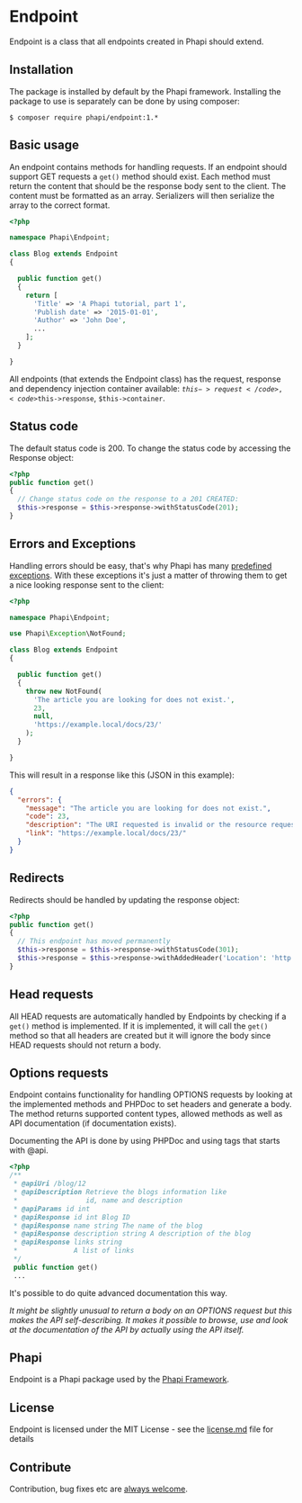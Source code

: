 # Endpoint
Endpoint is a class that all endpoints created in Phapi should extend.

## Installation
The package is installed by default by the Phapi framework. Installing the package to use is separately can be done by using composer:

```shell
$ composer require phapi/endpoint:1.*
```

## Basic usage
An endpoint contains methods for handling requests. If an endpoint should support GET requests a <code>get()</code> method should exist. Each method must return the content that should be the response body sent to the client. The content must be formatted as an array. Serializers will then serialize the array to the correct format.

```php
<?php

namespace Phapi\Endpoint;

class Blog extends Endpoint
{

  public function get()
  {
    return [
      'Title' => 'A Phapi tutorial, part 1',
      'Publish date' => '2015-01-01',
      'Author' => 'John Doe',
      ...
    ];
  }

}

```

All endpoints (that extends the Endpoint class) has the request, response and dependency injection container available: <code>$this->request</code>, <code>$this->response</code>, <code>$this->container</code>.

## Status code
The default status code is 200. To change the status code by accessing the Response object:

```php
<?php
public function get()
{
  // Change status code on the response to a 201 CREATED:
  $this->response = $this->response->withStatusCode(201);
}

```

## Errors and Exceptions
Handling errors should be easy, that's why Phapi has many [predefined exceptions](https://github.com/phapi/exception). With these exceptions it's just a matter of throwing them to get a nice looking response sent to the client:

```php
<?php

namespace Phapi\Endpoint;

use Phapi\Exception\NotFound;

class Blog extends Endpoint
{

  public function get()
  {
    throw new NotFound(
      'The article you are looking for does not exist.',
      23,
      null,
      'https://example.local/docs/23/'
    );
  }

}
```

This will result in a response like this (JSON in this example):

```json
{
  "errors": {
    "message": "The article you are looking for does not exist.",
    "code": 23,
    "description": "The URI requested is invalid or the resource requested, such as a user, does not exists. Also returned when the requested format is not supported by the requested method.",
    "link": "https://example.local/docs/23/"
  }
}
```

## Redirects
Redirects should be handled by updating the response object:

```php
<?php
public function get()
{
  // This endpoint has moved permanently
  $this->response = $this->response->withStatusCode(301);
  $this->response = $this->response->withAddedHeader('Location': 'http://example.local/endpoint/new');
}

```

## Head requests
All HEAD requests are automatically handled by Endpoints by checking if a <code>get()</code> method is implemented. If it is implemented, it will call the <code>get()</code> method so that all headers are created but it will ignore the body since HEAD requests should not return a body.

## Options requests
Endpoint contains functionality for handling OPTIONS requests by looking at the implemented methods and PHPDoc to set headers and generate a body. The method returns supported content types, allowed methods as well as API documentation (if documentation exists).

Documenting the API is done by using PHPDoc and using tags that starts with @api.

```php
<?php
/**
 * @apiUri /blog/12
 * @apiDescription Retrieve the blogs information like
 *                 id, name and description
 * @apiParams id int
 * @apiResponse id int Blog ID
 * @apiResponse name string The name of the blog
 * @apiResponse description string A description of the blog
 * @apiResponse links string
 *              A list of links
 */
 public function get()
 ...
```

It's possible to do quite advanced documentation this way.

*It might be slightly unusual to return a body on an OPTIONS request but this makes the API self-describing. It makes it possible to browse, use and look at the documentation of the API by actually using the API itself.*

## Phapi
Endpoint is a Phapi package used by the [Phapi Framework](https://github.com/phapi/phapi).

## License
Endpoint is licensed under the MIT License - see the [license.md](https://github.com/phapi/endpoint/blob/master/license.md) file for details

## Contribute
Contribution, bug fixes etc are [always welcome](https://github.com/phapi/endpoint/issues/new).
